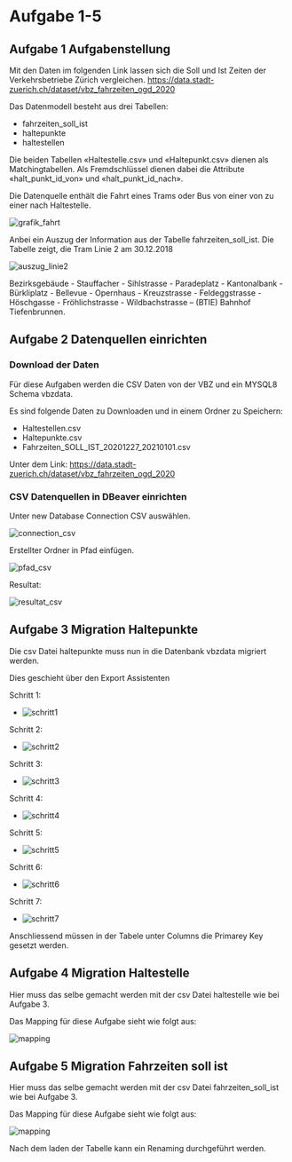 # Aufgabe 1-5
## Aufgabe 1 Aufgabenstellung

Mit den Daten im folgenden Link lassen sich die Soll und Ist Zeiten der Verkehrsbetriebe Zürich vergleichen.
https://data.stadt-zuerich.ch/dataset/vbz_fahrzeiten_ogd_2020  

Das Datenmodell besteht aus drei Tabellen:
- fahrzeiten_soll_ist
- haltepunkte
- haltestellen

Die beiden Tabellen «Haltestelle.csv» und «Haltepunkt.csv» dienen als Matchingtabellen. 
Als Fremdschlüssel dienen dabei die Attribute «halt_punkt_id_von» und 
«halt_punkt_id_nach». 

Die Datenquelle enthält die Fahrt eines Trams oder Bus von einer von zu einer nach Haltestelle.

![grafik_fahrt](/Images/Aufgabe1-5/grafik_fahrt.JPG)

Anbei ein Auszug der Information aus der Tabelle fahrzeiten_soll_ist. Die Tabelle zeigt, die Tram Linie 
2 am 30.12.2018 

![auszug_linie2](/Images/Aufgabe1-5/auszug_linie2.JPG)

Bezirksgebäude - Stauffacher - Sihlstrasse - Paradeplatz - Kantonalbank - Bürkliplatz - Bellevue - 
Opernhaus - Kreuzstrasse - Feldeggstrasse - Höschgasse - Fröhlichstrasse - Wildbachstrasse – (BTIE) 
Bahnhof Tiefenbrunnen. 

## Aufgabe 2 Datenquellen einrichten

### Download der Daten

Für diese Aufgaben werden die CSV Daten von der VBZ und ein MYSQL8 Schema vbzdata.

Es sind folgende Daten zu Downloaden und in einem Ordner zu Speichern:
- Haltestellen.csv
- Haltepunkte.csv
- Fahrzeiten_SOLL_IST_20201227_20210101.csv

Unter dem Link: https://data.stadt-zuerich.ch/dataset/vbz_fahrzeiten_ogd_2020 

### CSV Datenquellen in DBeaver einrichten

Unter new Database Connection CSV auswählen.

![connection_csv](/Images/Aufgabe1-5/connection_csv.jpg)

Erstellter Ordner in Pfad einfügen.

![pfad_csv](/Images/Aufgabe1-5/csv_pfad.jpg)

Resultat:

![resultat_csv](/Images/Aufgabe1-5/csv_resultat.jpg)

## Aufgabe 3 Migration Haltepunkte

Die csv Datei haltepunkte muss nun in die Datenbank vbzdata migriert werden.

Dies geschieht über den Export Assistenten

Schritt 1:
- ![schritt1](/Images/Aufgabe1-5/mig_export.jpg)

Schritt 2:
- ![schritt2](/Images/Aufgabe1-5/mig_target_database.jpg)

Schritt 3:
- ![schritt3](/Images/Aufgabe1-5/mig_ziel_db.jpg)

Schritt 4:
- ![schritt4](/Images/Aufgabe1-5/mig_ziel_db.jpg)

Schritt 5:
- ![schritt5](/Images/Aufgabe1-5/mig_mapping_hp.jpg)

Schritt 6:
- ![schritt6](/Images/Aufgabe1-5/mig_datensätze.jpg)

Schritt 7:
- ![schritt7](/Images/Aufgabe1-5/mig_save_task.jpg)

Anschliessend müssen in der Tabele unter Columns die Primarey Key gesetzt werden.

## Aufgabe 4 Migration Haltestelle

Hier muss das selbe gemacht werden mit der csv Datei haltestelle wie bei Aufgabe 3.

Das Mapping für diese Aufgabe sieht wie folgt aus:

![mapping](/Images/Aufgabe1-5/mig_mapping_hs.jpg)

## Aufgabe 5 Migration Fahrzeiten soll ist

Hier muss das selbe gemacht werden mit der csv Datei fahrzeiten_soll_ist wie bei Aufgabe 3.

Das Mapping für diese Aufgabe sieht wie folgt aus:

![mapping](/Images/Aufgabe1-5/mig_mapping_fsi.jpg)

Nach dem laden der Tabelle kann ein Renaming durchgeführt werden.








